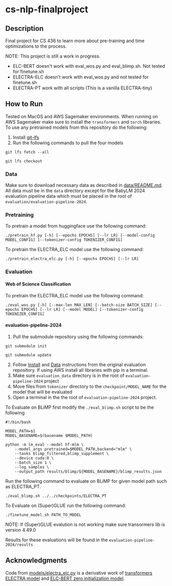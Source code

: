 # cs-nlp-finalproject

## Description
Final project for CS 436 to learn more about pre-training and time 
optimizations to the process.

NOTE:
This project is still a work in progress.
- ELC-BERT doesn't work with eval_wos.py and eval_blimp.sh. Not tested for finetune.sh
- ELECTRA-ELC doesn't work with eval_wos.py and not tested for finetune.sh
- ELECTRA-PT work with all scripts (This is a vanilla ELECTRA-tiny)

## How to Run
Tested on MacOS and AWS Sagemaker environments. 
When running on AWS Sagemaker make sure to install the `transformers` and 
`torch` libraries. To use any pretrained models from this repository do the following:
1. Install [git-lfs](https://git-lfs.com/)
2. Run the following commands to pull the four models
```shell
git lfs fetch --all
```
```shell
git lfs checkout
```

### Data
Make sure to download necessary data as described in [data/README.md](./data/README.md). All data must be in 
the `data` directory except for the BabyLM 2024 evaluation pipeline data which must be placed in the root of
`evaluation/evaluation-pipeline-2024`.

### Pretraining

To pretrain a model from huggingface use the following command:
```shell
./pretrain_hf.py [-h] [--epochs EPOCHS] [--lr LR] [--model-config MODEL_CONFIG] [--tokenizer-config TOKENIZER_CONFIG]
```

To pretrain the ELECTRA_ELC model use the following command:
```shell
./pretrain_electra_elc.py [-h] [--epochs EPOCHS] [--lr LR]                                                                                                                   
```

### Evaluation
#### Web of Science Classification

To pretrain the ELECTRA_ELC model use the following command:
```shell
./eval_wos.py [-h] [--max-len MAX_LEN] [--batch-size BATCH_SIZE] [--epochs EPOCHS] [--lr LR] [--model MODEL] [--tokenizer-config TOKENIZER_CONFIG]                           
```

#### evaluation-pipeline-2024
1. Pull the submodule repository using the following commands:
```shell
git submodule init
```
```shell
git submodule update
```
2. Follow [Install](https://github.com/babylm/evaluation-pipeline-2024/tree/main?tab=readme-ov-file#install) and [Data](https://github.com/babylm/evaluation-pipeline-2024/tree/main?tab=readme-ov-file#data) instructions from the original evaluation repository. If using AWS install all libraries with pip in a terminal.
3. Make sure `evaluation_data` directory is in the root of `evaluation-pipeline-2024` project
4. Move files from `tokenizer` directory to the `checkpoint/MODEL_NAME` for the model that will be evaluated
5. Open a terminal in the the root of `evaluation-pipeline-2024` project.

To Evaluate on BLiMP first modify the `./eval_blimp.sh` script to be the following
```shell
#!/bin/bash

MODEL_PATH=$1
MODEL_BASENAME=$(basename $MODEL_PATH)

python -m lm_eval --model hf-mlm \
    --model_args pretrained=$MODEL_PATH,backend="mlm" \
    --tasks blimp_filtered,blimp_supplement \
    --device cuda:0 \
    --batch_size 1 \
    --log_samples \
    --output_path results/blimp/${MODEL_BASENAME}/blimp_results.json
```
Run the following command to evaluate on BLiMP for given model path such as ELECTRA_PT.
```shell
./eval_blimp.sh ../../checkpoints/ELECTRA_PT
```

To Evaluate on (Super)GLUE run the following command:
```shell
./finetune_model.sh PATH_TO_MODEL
```
NOTE: If (Super)GLUE evalution is not working make sure transormers lib is version 4.49.0 

Results for these evaluations will be found in the `evaluation-pipeline-2024/results`


## Acknowledgments
Code from [models/electra_elc.py](./models/electra_elc.py) is a derivative work
of [transformers ELECTRA model](https://github.com/huggingface/transformers/blob/v4.51.3/src/transformers/models/electra/modeling_electra.py) 
and [ELC-BERT zero initialization model](https://github.com/ltgoslo/elc-bert/blob/main/models/model_elc_bert_zero.py).
